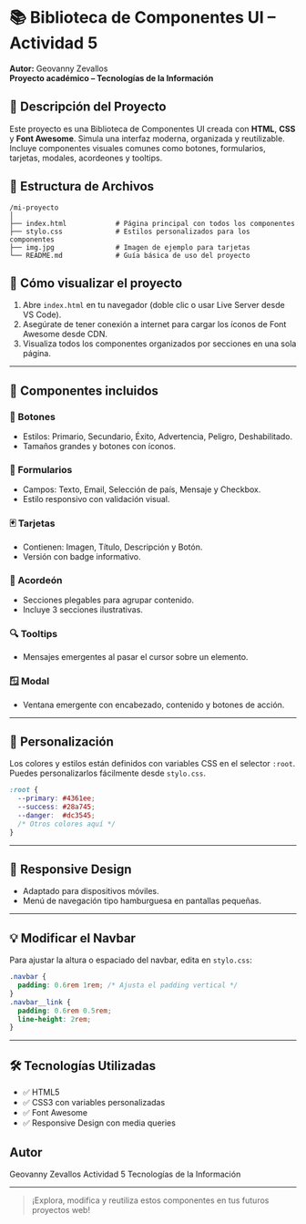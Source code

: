 # 📚 Biblioteca de Componentes UI – Actividad 5

**Autor:** Geovanny Zevallos  
**Proyecto académico – Tecnologías de la Información**

## 📄 Descripción del Proyecto

Este proyecto es una Biblioteca de Componentes UI creada con **HTML**, **CSS** y **Font Awesome**. Simula una interfaz moderna, organizada y reutilizable. Incluye componentes visuales comunes como botones, formularios, tarjetas, modales, acordeones y tooltips.

## 📁 Estructura de Archivos

```
/mi-proyecto
│
├── index.html            # Página principal con todos los componentes
├── stylo.css             # Estilos personalizados para los componentes
├── img.jpg               # Imagen de ejemplo para tarjetas
└── README.md             # Guía básica de uso del proyecto
```

## 🚀 Cómo visualizar el proyecto

1. Abre `index.html` en tu navegador (doble clic o usar Live Server desde VS Code).
2. Asegúrate de tener conexión a internet para cargar los íconos de Font Awesome desde CDN.
3. Visualiza todos los componentes organizados por secciones en una sola página.

---

## 🧩 Componentes incluidos

### 🔘 Botones

- Estilos: Primario, Secundario, Éxito, Advertencia, Peligro, Deshabilitado.
- Tamaños grandes y botones con íconos.

### 🧾 Formularios

- Campos: Texto, Email, Selección de país, Mensaje y Checkbox.
- Estilo responsivo con validación visual.

### 🃏 Tarjetas

- Contienen: Imagen, Título, Descripción y Botón.
- Versión con badge informativo.

### 🔲 Acordeón

- Secciones plegables para agrupar contenido.
- Incluye 3 secciones ilustrativas.

### 🔍 Tooltips

- Mensajes emergentes al pasar el cursor sobre un elemento.

### 🪟 Modal

- Ventana emergente con encabezado, contenido y botones de acción.

---

## 🎨 Personalización

Los colores y estilos están definidos con variables CSS en el selector `:root`. Puedes personalizarlos fácilmente desde `stylo.css`.

```css
:root {
  --primary: #4361ee;
  --success: #28a745;
  --danger:  #dc3545;
  /* Otros colores aquí */
}
```

---

## 📱 Responsive Design

- Adaptado para dispositivos móviles.
- Menú de navegación tipo hamburguesa en pantallas pequeñas.

---

## 💡 Modificar el Navbar

Para ajustar la altura o espaciado del navbar, edita en `stylo.css`:

```css
.navbar {
  padding: 0.6rem 1rem; /* Ajusta el padding vertical */
}
.navbar__link {
  padding: 0.6rem 0.5rem;
  line-height: 2rem;
}
```

---

## 🛠 Tecnologías Utilizadas

- ✅ HTML5  
- ✅ CSS3 con variables personalizadas  
- ✅ Font Awesome  
- ✅ Responsive Design con media queries  


## Autor

Geovanny Zevallos
Actividad 5
Tecnologías de la Información

---

> ¡Explora, modifica y reutiliza estos componentes en tus futuros proyectos web!

